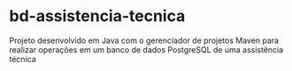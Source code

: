 # bd-assistencia-tecnica
Projeto desenvolvido em Java com o gerenciador de projetos Maven para realizar operações em um banco de dados PostgreSQL de uma assistência técnica
